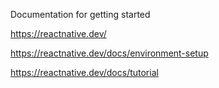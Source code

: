 Documentation for getting started

https://reactnative.dev/

https://reactnative.dev/docs/environment-setup

https://reactnative.dev/docs/tutorial



